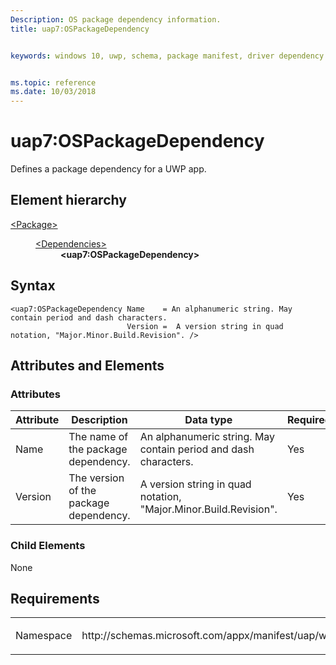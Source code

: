 ```yaml
---
Description: OS package dependency information.
title: uap7:OSPackageDependency


keywords: windows 10, uwp, schema, package manifest, driver dependency


ms.topic: reference
ms.date: 10/03/2018
---
```


# uap7:OSPackageDependency
Defines a package dependency for a UWP app.

## Element hierarchy

<dl>
<dt><a href="element-package.md">&lt;Package&gt;</a></dt>
<dd>
<dl>
<dt><a href="element-dependencies.md">&lt;Dependencies&gt;</a></dt>
<dd><b>&lt;uap7:OSPackageDependency&gt;</b></dd>
</dl>
</dd>
</dl>

## Syntax

``` syntax
<uap7:OSPackageDependency Name    = An alphanumeric string. May contain period and dash characters.
                          Version =  A version string in quad notation, "Major.Minor.Build.Revision". />
```

## Attributes and Elements
### Attributes
| Attribute | Description | Data type | Required |
|-----------|-------------|-----------|----------|
| Name      | The name of the package dependency. | An alphanumeric string. May contain period and dash characters. | Yes |
| Version   | The version of the package dependency. | A version string in quad notation, "Major.Minor.Build.Revision". | Yes |

### Child Elements
None


## Requirements

<table>
<colgroup>
<col width="50%" />
<col width="50%" />
</colgroup>
<tbody>
<tr class="odd">
<td><p>Namespace</p></td>
<td><p>http://schemas.microsoft.com/appx/manifest/uap/windows10/7</p></td>
</tr>
</tbody>
</table>